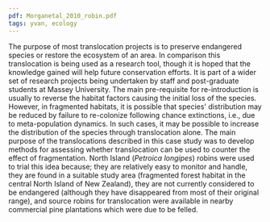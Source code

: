 ```yaml
---
pdf: Morganetal_2010_robin.pdf
tags: yvan, ecology
---
```

The purpose of most translocation projects is to preserve endangered species or
restore the ecosystem of an area. In comparison this translocation is being used
as a research tool, though it is hoped that the knowledge gained will help future
conservation efforts. It is part of a wider set of research projects being
undertaken by staff and post-graduate students at Massey University. The main
pre-requisite for re-introduction is usually to reverse the habitat factors causing
the initial loss of the species. However, in fragmented habitats, it is possible that
species' distribution may be reduced by failure to re-colonize following chance
extinctions, i.e., due to meta-population dynamics. In such cases, it may be
possible to increase the distribution of the species through translocation alone.
The main purpose of the translocations described in this case study was to
develop methods for assessing whether translocation can be used to counter the
effect of fragmentation. North Island (*Petroica longipes*) robins were used to trial
this idea because; they are relatively easy to monitor and handle, they are found
in a suitable study area (fragmented forest habitat in the central North Island of
New Zealand), they are not currently considered to be endangered (although they
have disappeared from most of their original range), and source robins for
translocation were available in nearby commercial pine plantations which were due to be
felled.
